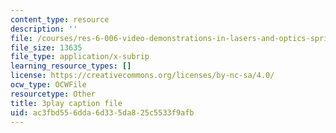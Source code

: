 ```yaml
---
content_type: resource
description: ''
file: /courses/res-6-006-video-demonstrations-in-lasers-and-optics-spring-2008/ac3fbd556dda6d335da825c5533f9afb_mNFRaM-2cvg.srt
file_size: 13635
file_type: application/x-subrip
learning_resource_types: []
license: https://creativecommons.org/licenses/by-nc-sa/4.0/
ocw_type: OCWFile
resourcetype: Other
title: 3play caption file
uid: ac3fbd55-6dda-6d33-5da8-25c5533f9afb
---
```

